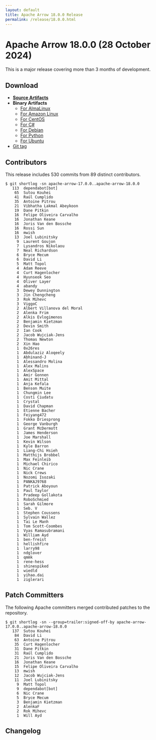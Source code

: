 ```yaml
---
layout: default
title: Apache Arrow 18.0.0 Release
permalink: /release/18.0.0.html
---
```

<!--
{% comment %}
Licensed to the Apache Software Foundation (ASF) under one or more
contributor license agreements.  See the NOTICE file distributed with
this work for additional information regarding copyright ownership.
The ASF licenses this file to you under the Apache License, Version 2.0
(the "License"); you may not use this file except in compliance with
the License.  You may obtain a copy of the License at

http://www.apache.org/licenses/LICENSE-2.0

Unless required by applicable law or agreed to in writing, software
distributed under the License is distributed on an "AS IS" BASIS,
WITHOUT WARRANTIES OR CONDITIONS OF ANY KIND, either express or implied.
See the License for the specific language governing permissions and
limitations under the License.
{% endcomment %}
-->

# Apache Arrow 18.0.0 (28 October 2024)

This is a major release covering more than 3 months of development.

## Download

* [**Source Artifacts**][1]
* **Binary Artifacts**
  * [For AlmaLinux][2]
  * [For Amazon Linux][3]
  * [For CentOS][4]
  * [For C#][5]
  * [For Debian][6]
  * [For Python][7]
  * [For Ubuntu][8]
* [Git tag][9]

## Contributors

This release includes 530 commits from 89 distinct contributors.

```console
$ git shortlog -sn apache-arrow-17.0.0..apache-arrow-18.0.0
   113	dependabot[bot]
    65	Sutou Kouhei
    41	Raúl Cumplido
    35	Antoine Pitrou
    21	Vibhatha Lakmal Abeykoon
    19	Dane Pitkin
    16	Felipe Oliveira Carvalho
    16	Jonathan Keane
    16	Joris Van den Bossche
    16	Rossi Sun
    16	mwish
    13	Joel Lubinitsky
     9	Laurent Goujon
     7	Lysandros Nikolaou
     7	Neal Richardson
     6	Bryce Mecum
     6	David Li
     5	Matt Topol
     4	Adam Reeve
     4	Curt Hagenlocher
     4	Hyunseok Seo
     4	Oliver Layer
     4	abandy
     3	Dewey Dunnington
     3	Jin Chengcheng
     3	Rok Mihevc
     3	ViggoC
     2	Albert Villanova del Moral
     2	Alenka Frim
     2	Alkis Evlogimenos
     2	Benjamin Kietzman
     2	Devin Smith
     2	Ian Cook
     2	Jacob Wujciak-Jens
     2	Thomas Newton
     2	Xin Hao
     1	0x26res
     1	Abdulaziz Aloqeely
     1	Abhinand-J
     1	Alessandro Molina
     1	Alex Malins
     1	AlexSpace
     1	Amir Gonnen
     1	Amit Mittal
     1	Anja Kefala
     1	Benson Muite
     1	Chungmin Lee
     1	Costi Ciudatu
     1	Crystal
     1	David Chapman
     1	Etienne Bacher
     1	Feiyang472
     1	Fokko Driesprong
     1	George Vanburgh
     1	Grant McDermott
     1	James Henderson
     1	Joe Marshall
     1	Kevin Wilson
     1	Kyle Barron
     1	Liang-Chi Hsieh
     1	Matthijs Brobbel
     1	Max Feinleib
     1	Michael Chirico
     1	Nic Crane
     1	Nick Crews
     1	Nozomi Isozaki
     1	PANKAJ9768
     1	Patrick Aboyoun
     1	Paul Taylor
     1	Pradeep Gollakota
     1	RoboSchmied
     1	Sarah Gilmore
     1	Seb. V
     1	Stephen Coussens
     1	Sylvain Wallez
     1	Tai Le Manh
     1	Tom Scott-Coombes
     1	Vyas Ramasubramani
     1	William Ayd
     1	ben-freist
     1	hellishfire
     1	larry98
     1	ndglover
     1	qmmk
     1	rene-hess
     1	shinespiked
     1	wiedld
     1	yihao.dai
     1	ziglerari
```

## Patch Committers

The following Apache committers merged contributed patches to the repository.

```console
$ git shortlog -sn --group=trailer:signed-off-by apache-arrow-17.0.0..apache-arrow-18.0.0
   137	Sutou Kouhei
    84	David Li
    63	Antoine Pitrou
    35	Curt Hagenlocher
    31	Dane Pitkin
    31	Raúl Cumplido
    21	Joris Van den Bossche
    16	Jonathan Keane
    15	Felipe Oliveira Carvalho
    13	mwish
    12	Jacob Wujciak-Jens
    11	Joel Lubinitsky
     9	Matt Topol
     9	dependabot[bot]
     6	Nic Crane
     5	Bryce Mecum
     3	Benjamin Kietzman
     2	AlenkaF
     2	Rok Mihevc
     1	Will Ayd
```

## Changelog

[1]: https://www.apache.org/dyn/closer.lua/arrow/arrow-18.0.0/
[2]: https://apache.jfrog.io/artifactory/arrow/almalinux/
[3]: https://apache.jfrog.io/artifactory/arrow/amazon-linux/
[4]: https://apache.jfrog.io/artifactory/arrow/centos/
[5]: https://apache.jfrog.io/artifactory/arrow/nuget/
[6]: https://apache.jfrog.io/artifactory/arrow/debian/
[7]: https://apache.jfrog.io/artifactory/arrow/python/18.0.0/
[8]: https://apache.jfrog.io/artifactory/arrow/ubuntu/
[9]: https://github.com/apache/arrow/releases/tag/apache-arrow-18.0.0
